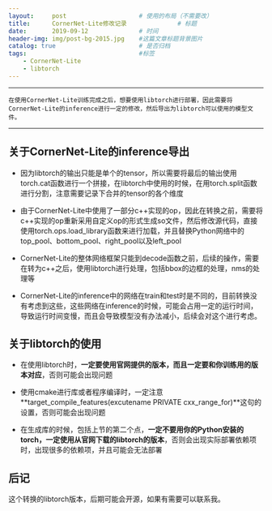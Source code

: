 ```yaml
---
layout:     post   				    # 使用的布局（不需要改）
title:      CornerNet-Lite修改记录 				# 标题 
date:       2019-09-12 				# 时间
header-img: img/post-bg-2015.jpg 	#这篇文章标题背景图片
catalog: true 						# 是否归档
tags:								#标签
    - CornerNet-Lite
    - libtorch
---
```


---
    在使用CornerNet-Lite训练完成之后，想要使用libtorch进行部署，因此需要将CornerNet-Lite的inference进行一定的修改，然后导出为libtorch可以使用的模型文件。
---

## 关于CornerNet-Lite的inference导出

- 因为libtorch的输出只能是单个的tensor，所以需要将最后的输出使用torch.cat函数进行一个拼接，在libtorch中使用的时候，在用torch.split函数进行分割，注意需要记录下合并的tensor的各个维度

- 由于CornerNet-Lite中使用了一部分c++实现的op，因此在转换之前，需要将c++实现的op重新采用自定义op的形式生成so文件，然后修改源代码，直接使用torch.ops.load_library函数来进行加载，并且替换Python网络中的top_pool、bottom_pool、right_pool以及left_pool

- CornerNet-Lite的整体网络框架只能到decode函数之前，后续的操作，需要在转为c++之后，使用libtorch进行处理，包括bbox的边框的处理，nms的处理等

- CornerNet-Lite的inference中的网络在train和test时是不同的，目前转换没有考虑到这些，这些网络在inference的时候，可能会占用一定的运行时间，导致运行时间变慢，而且会导致模型没有办法减小，后续会对这个进行考虑。

## 关于libtorch的使用

- 在使用libtorch时，**一定要使用官网提供的版本，而且一定要和你训练用的版本对应**，否则可能会出现问题

- 使用cmake进行库或者程序编译时，一定注意**target_compile_features(excutename PRIVATE cxx_range_for)**这句的设置，否则可能会出现问题

- 在生成库的时候，包括上节的第二个点，**一定不要用你的Python安装的torch，一定使用从官网下载的libtorch的版本**，否则会出现实际部署依赖项时，出现很多的依赖项，并且可能会无法部署

## 后记

这个转换的libtorch版本，后期可能会开源，如果有需要可以联系我。
